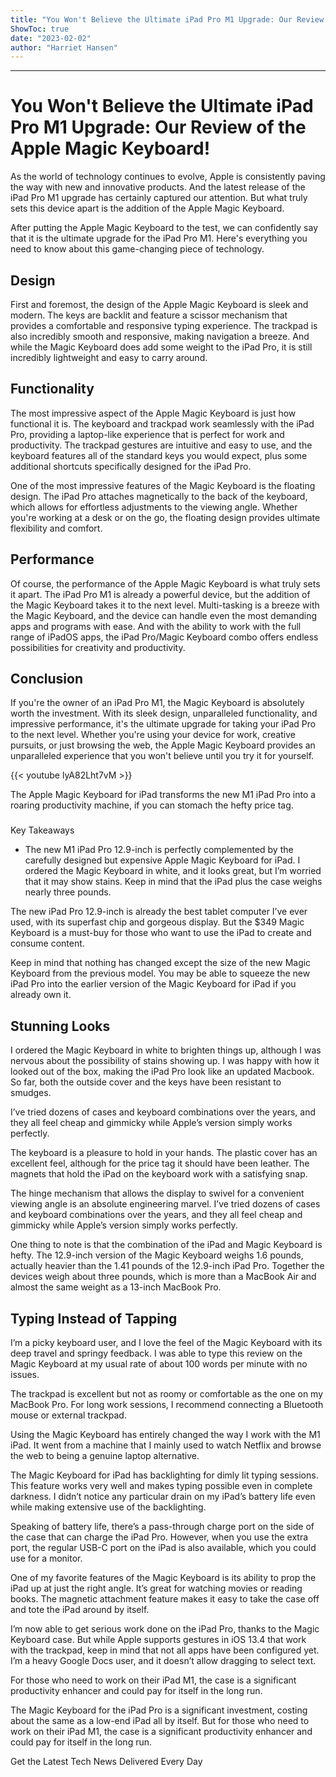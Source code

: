 ```yaml
---
title: "You Won't Believe the Ultimate iPad Pro M1 Upgrade: Our Review of the Apple Magic Keyboard!"
ShowToc: true 
date: "2023-02-02"
author: "Harriet Hansen"
---
```

*****
# You Won't Believe the Ultimate iPad Pro M1 Upgrade: Our Review of the Apple Magic Keyboard!

As the world of technology continues to evolve, Apple is consistently paving the way with new and innovative products. And the latest release of the iPad Pro M1 upgrade has certainly captured our attention. But what truly sets this device apart is the addition of the Apple Magic Keyboard.

After putting the Apple Magic Keyboard to the test, we can confidently say that it is the ultimate upgrade for the iPad Pro M1. Here's everything you need to know about this game-changing piece of technology.

## Design

First and foremost, the design of the Apple Magic Keyboard is sleek and modern. The keys are backlit and feature a scissor mechanism that provides a comfortable and responsive typing experience. The trackpad is also incredibly smooth and responsive, making navigation a breeze. And while the Magic Keyboard does add some weight to the iPad Pro, it is still incredibly lightweight and easy to carry around.

## Functionality

The most impressive aspect of the Apple Magic Keyboard is just how functional it is. The keyboard and trackpad work seamlessly with the iPad Pro, providing a laptop-like experience that is perfect for work and productivity. The trackpad gestures are intuitive and easy to use, and the keyboard features all of the standard keys you would expect, plus some additional shortcuts specifically designed for the iPad Pro.

One of the most impressive features of the Magic Keyboard is the floating design. The iPad Pro attaches magnetically to the back of the keyboard, which allows for effortless adjustments to the viewing angle. Whether you're working at a desk or on the go, the floating design provides ultimate flexibility and comfort.

## Performance

Of course, the performance of the Apple Magic Keyboard is what truly sets it apart. The iPad Pro M1 is already a powerful device, but the addition of the Magic Keyboard takes it to the next level. Multi-tasking is a breeze with the Magic Keyboard, and the device can handle even the most demanding apps and programs with ease. And with the ability to work with the full range of iPadOS apps, the iPad Pro/Magic Keyboard combo offers endless possibilities for creativity and productivity.

## Conclusion

If you're the owner of an iPad Pro M1, the Magic Keyboard is absolutely worth the investment. With its sleek design, unparalleled functionality, and impressive performance, it's the ultimate upgrade for taking your iPad Pro to the next level. Whether you're using your device for work, creative pursuits, or just browsing the web, the Apple Magic Keyboard provides an unparalleled experience that you won't believe until you try it for yourself.

{{< youtube lyA82Lht7vM >}} 




The Apple Magic Keyboard for iPad transforms the new M1 iPad Pro into a roaring productivity machine, if you can stomach the hefty price tag.  

 
### 
Key Takeaways
 
- The new M1 iPad Pro 12.9-inch is perfectly complemented by the carefully designed but expensive Apple Magic Keyboard for iPad. I ordered the Magic Keyboard in white, and it looks great, but I’m worried that it may show stains. Keep in mind that the iPad plus the case weighs nearly three pounds.

 

The new iPad Pro 12.9-inch is already the best tablet computer I’ve ever used, with its superfast chip and gorgeous display. But the $349 Magic Keyboard is a must-buy for those who want to use the iPad to create and consume content. 

 

Keep in mind that nothing has changed except the size of the new Magic Keyboard from the previous model. You may be able to squeeze the new iPad Pro into the earlier version of the Magic Keyboard for iPad if you already own it. 

 
##   Stunning Looks  
 

I ordered the Magic Keyboard in white to brighten things up, although I was nervous about the possibility of stains showing up. I was happy with how it looked out of the box, making the iPad Pro look like an updated Macbook. So far, both the outside cover and the keys have been resistant to smudges. 

 
I’ve tried dozens of cases and keyboard combinations over the years, and they all feel cheap and gimmicky while Apple’s version simply works perfectly.
 

The keyboard is a pleasure to hold in your hands. The plastic cover has an excellent feel, although for the price tag it should have been leather. The magnets that hold the iPad on the keyboard work with a satisfying snap. 

 

The hinge mechanism that allows the display to swivel for a convenient viewing angle is an absolute engineering marvel. I’ve tried dozens of cases and keyboard combinations over the years, and they all feel cheap and gimmicky while Apple’s version simply works perfectly. 

 

One thing to note is that the combination of the iPad and Magic Keyboard is hefty. The 12.9-inch version of the Magic Keyboard weighs 1.6 pounds, actually heavier than the 1.41 pounds of the 12.9-inch ‌iPad Pro‌. Together the devices weigh about three pounds, which is more than a ‌MacBook Air‌ and almost the same weight as a 13-inch MacBook Pro.

 
##   Typing Instead of Tapping  
 

I’m a picky keyboard user, and I love the feel of the Magic Keyboard with its deep travel and springy feedback. I was able to type this review on the Magic Keyboard at my usual rate of about 100 words per minute with no issues. 

 

The trackpad is excellent but not as roomy or comfortable as the one on my MacBook Pro. For long work sessions, I recommend connecting a Bluetooth mouse or external trackpad. 

 

Using the Magic Keyboard has entirely changed the way I work with the M1 iPad. It went from a machine that I mainly used to watch Netflix and browse the web to being a genuine laptop alternative. 

 

The Magic Keyboard for iPad has backlighting for dimly lit typing sessions. This feature works very well and makes typing possible even in complete darkness. I didn’t notice any particular drain on my iPad’s battery life even while making extensive use of the backlighting. 

 

Speaking of battery life, there’s a pass-through charge port on the side of the case that can charge the iPad Pro. However, when you use the extra port, the regular USB-C port on the iPad is also available, which you could use for a monitor. 

 

One of my favorite features of the Magic Keyboard is its ability to prop the iPad up at just the right angle. It’s great for watching movies or reading books. The magnetic attachment feature makes it easy to take the case off and tote the iPad around by itself. 

 

I’m now able to get serious work done on the iPad Pro, thanks to the Magic Keyboard case. But while Apple supports gestures in iOS 13.4 that work with the trackpad, keep in mind that not all apps have been configured yet. I’m a heavy Google Docs user, and it doesn’t allow dragging to select text.  

 
For those who need to work on their iPad M1, the case is a significant productivity enhancer and could pay for itself in the long run.
 

The Magic Keyboard for the iPad Pro is a significant investment, costing about the same as a low-end iPad all by itself. But for those who need to work on their iPad M1, the case is a significant productivity enhancer and could pay for itself in the long run.

 

Get the Latest Tech News Delivered Every Day




